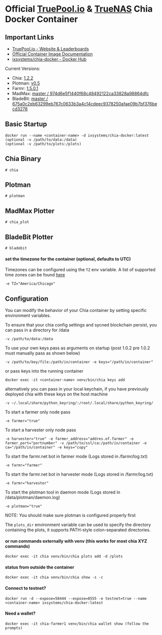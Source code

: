 # Official [TruePool.io](https://www.truepool.io) & [TrueNAS](https://www.truenas.com) Chia Docker Container

## Important Links

* [TruePool.io - Website & Leaderboards](https://www.truepool.io)
* [Official Container Image Documentation](https://www.truepool.io/kb/truepool-docker-image/)
* [ixsystems/chia-docker - Docker Hub](https://hub.docker.com/repository/docker/ixsystems/chia-docker)


Current Versions:

* Chia: [1.2.2](https://github.com/Chia-Network/chia-blockchain/)
* Plotman: [v0.5](https://github.com/ericaltendorf/plotman/)
* Farmr: [1.5.0.1](https://github.com/joaquimguimaraes/farmr/)
* MadMax: [master / 974d6e5f1440f68c48492122ca33828a98864dfc](https://github.com/madMAx43v3r/chia-plotter/)
* BladeBit: [master / 675a0c2eb63299eb767c0633b3a4c14cdeec9378250afae09b7bf376becd3278](https://github.com/harold-b/bladebit/)

## Basic Startup
```
docker run --name <container-name> -d ixsystems/chia-docker:latest
(optional -v /path/to/data:/data)
(optional -v /path/to/plots:/plots)
```

## Chia Binary
```
# chia
```

## Plotman
```
# plotman
```

## MadMax Plotter
```
# chia_plot
```

## BladeBit Plotter
```
# bladebit
```

#### set the timezone for the container (optional, defaults to UTC)
Timezones can be configured using the `TZ` env variable. A list of supported time zones can be found [here](http://manpages.ubuntu.com/manpages/focal/man3/DateTime::TimeZone::Catalog.3pm.html)
```
-e TZ="America/Chicago"
```
## Configuration

You can modify the behavior of your Chia container by setting specific environment variables.

To ensure that your chia config settings and sycned blockchain persist, you can pass in a directory for /data
```
-v /path/to/data:/data
```

To use your own keys pass as arguments on startup (post 1.0.2 pre 1.0.2 must manually pass as shown below)
```
-v /path/to/key/file:/path/in/container -e keys="/path/in/container"
```
or pass keys into the running container
```
docker exec -it <container-name> venv/bin/chia keys add
```
alternatively you can pass in your local keychain, if you have previously deployed chia with these keys on the host machine
```
-v ~/.local/share/python_keyring/:/root/.local/share/python_keyring/
```

To start a farmer only node pass
```
-e farmer="true"
```

To start a harvester only node pass
```
-e harvester="true" -e farmer_address="addres.of.farmer" -e farmer_port="portnumber" -v /path/to/ssl/ca:/path/in/container -e ca="/path/in/container" -e keys="copy"
```

To start the farmr.net bot in farmer mode (Logs stored in /farmr/log.txt)
```
-e farmr="farmer"
```

To start the farmr.net bot in harvester mode (Logs stored in /farmr/log.txt)
```
-e farmr="harvester"
```

To start the plotman tool in daemon mode (Logs stored in /data/plotman/daemon.log)
```
-e plotman="true"
```
NOTE: You should make sure plotman is configured properly first


The `plots_dir` environment variable can be used to specify the directory containing the plots, it supports PATH-style colon-separated directories.

#### or run commands externally with venv (this works for most chia XYZ commands)
```
docker exec -it chia venv/bin/chia plots add -d /plots
```

#### status from outside the container
```
docker exec -it chia venv/bin/chia show -s -c
```

#### Connect to testnet?
```
docker run -d --expose=58444 --expose=8555 -e testnet=true --name <container-name> ixsystems/chia-docker:latest
```

#### Need a wallet?
```
docker exec -it chia-farmer1 venv/bin/chia wallet show (follow the prompts)
```
